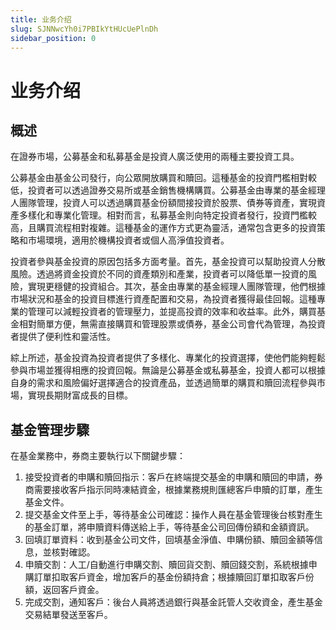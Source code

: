 ```yaml
---
title: 业务介绍
slug: SJNNwcYh0i7PBIkYtHUcUePlnDh
sidebar_position: 0
---
```



# 业务介绍

## 概述

在證券市場，公募基金和私募基金是投資人廣泛使用的兩種主要投資工具。

公募基金由基金公司發行，向公眾開放購買和贖回。這種基金的投資門檻相對較低，投資者可以透過證券交易所或基金銷售機構購買。公募基金由專業的基金經理人團隊管理，投資人可以透過購買基金份額間接投資於股票、債券等資產，實現資產多樣化和專業化管理。相對而言，私募基金則向特定投資者發行，投資門檻較高，且購買流程相對複雜。這種基金的運作方式更為靈活，通常包含更多的投資策略和市場環境，適用於機構投資者或個人高淨值投資者。

投資者參與基金投資的原因包括多方面考量。首先，基金投資可以幫助投資人分散風險。透過將資金投資於不同的資產類別和產業，投資者可以降低單一投資的風險，實現更穩健的投資組合。其次，基金由專業的基金經理人團隊管理，他們根據市場狀況和基金的投資目標進行資產配置和交易，為投資者獲得最佳回報。這種專業的管理可以減輕投資者的管理壓力，並提高投資的效率和收益率。此外，購買基金相對簡單方便，無需直接購買和管理股票或債券，基金公司會代為管理，為投資者提供了便利性和靈活性。

綜上所述，基金投資為投資者提供了多樣化、專業化的投資選擇，使他們能夠輕鬆參與市場並獲得相應的投資回報。無論是公募基金或私募基金，投資人都可以根據自身的需求和風險偏好選擇適合的投資產品，並透過簡單的購買和贖回流程參與市場，實現長期財富成長的目標。

## 基金管理步驟

在基金業務中，券商主要執行以下關鍵步驟：

1. 接受投資者的申購和贖回指示：客戶在終端提交基金的申購和贖回的申請，券商需要接收客戶指示同時凍結資金，根據業務規則匯總客戶申贖的訂單，產生基金文件。
2. 提交基金文件至上手，等待基金公司確認：操作人員在基金管理後台核對產生的基金訂單，將申贖資料傳送給上手，等待基金公司回傳份額和金額資訊。
3. 回填訂單資料：收到基金公司文件，回填基金淨值、申購份額、贖回金額等信息，並核對確認。
4. 申贖交割：人工/自動進行申購交割、贖回貨交割、贖回錢交割，系統根據申購訂單扣取客戶資金，增加客戶的基金份額持倉；根據贖回訂單扣取客戶份額，返回客戶資金。
5. 完成交割，通知客戶：後台人員將透過銀行與基金託管人交收資金，產生基金交易結單發送至客戶。

